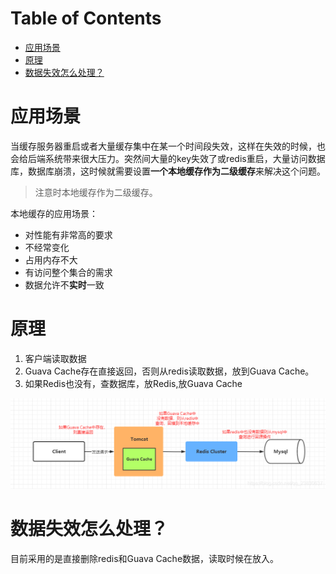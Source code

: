 # Table of Contents

* [应用场景](#应用场景)
* [原理](#原理)
* [数据失效怎么处理？](#数据失效怎么处理)


# 应用场景

当缓存服务器重启或者大量缓存集中在某一个时间段失效，这样在失效的时候，也会给后端系统带来很大压力。突然间大量的key失效了或redis重启，大量访问数据库，数据库崩溃，这时候就需要设置**一个本地缓存作为二级缓存**来解决这个问题。

> 注意时本地缓存作为二级缓存。



本地缓存的应用场景：

+ 对性能有非常高的要求
+ 不经常变化
+ 占用内存不大
+ 有访问整个集合的需求
+ 数据允许不**实时**一致



# 原理

1. 客户端读取数据
2. Guava Cache存在直接返回，否则从redis读取数据，放到Guava Cache。
3. 如果Redis也没有，查数据库，放Redis,放Guava Cache



![](.images/下载-1635938537206.png)



# 数据失效怎么处理？

目前采用的是直接删除redis和Guava Cache数据，读取时候在放入。
